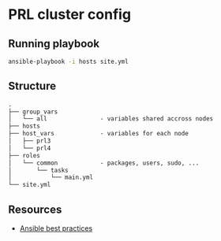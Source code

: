 # PRL cluster config

## Running playbook

```sh
ansible-playbook -i hosts site.yml
```

## Structure

```txt
.
├── group_vars
│   └── all               - variables shared accross nodes
├── hosts
├── host_vars             - variables for each node
│   ├── prl3
│   └── prl4
├── roles
│   └── common            - packages, users, sudo, ... 
│       └── tasks
│           └── main.yml
└── site.yml
```

## Resources

- [Ansible best practices](https://docs.ansible.com/ansible/latest/user_guide/playbooks_best_practices.html)
